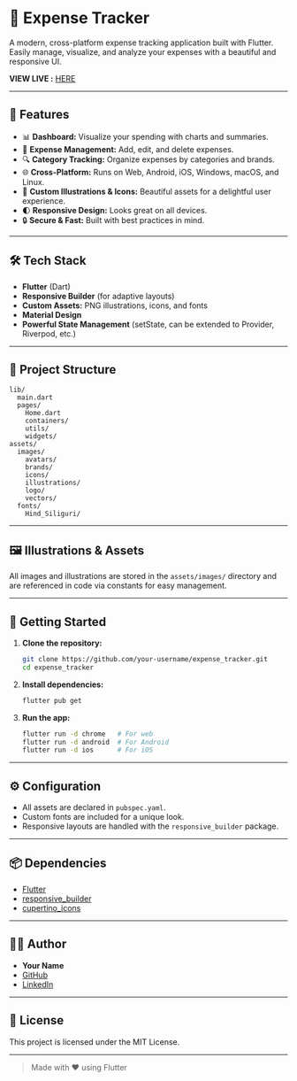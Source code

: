 # 💸 Expense Tracker

A modern, cross-platform expense tracking application built with Flutter.  
Easily manage, visualize, and analyze your expenses with a beautiful and responsive UI.

**VIEW LIVE :** [HERE](https://ankit5125.github.io/)

---

## 🚀 Features

- 📊 **Dashboard:** Visualize your spending with charts and summaries.
- 📝 **Expense Management:** Add, edit, and delete expenses.
- 🔍 **Category Tracking:** Organize expenses by categories and brands.
- 🌐 **Cross-Platform:** Runs on Web, Android, iOS, Windows, macOS, and Linux.
- 🎨 **Custom Illustrations & Icons:** Beautiful assets for a delightful user experience.
- 🌓 **Responsive Design:** Looks great on all devices.
- 🔒 **Secure & Fast:** Built with best practices in mind.

---

## 🛠️ Tech Stack

- **Flutter** (Dart)
- **Responsive Builder** (for adaptive layouts)
- **Custom Assets:** PNG illustrations, icons, and fonts
- **Material Design**
- **Powerful State Management** (setState, can be extended to Provider, Riverpod, etc.)

---

## 📁 Project Structure

```
lib/
  main.dart
  pages/
    Home.dart
    containers/
    utils/
    widgets/
assets/
  images/
    avatars/
    brands/
    icons/
    illustrations/
    logo/
    vectors/
  fonts/
    Hind_Siliguri/
```

---

## 🖼️ Illustrations & Assets

All images and illustrations are stored in the `assets/images/` directory and are referenced in code via constants for easy management.

---

## 🏁 Getting Started

1. **Clone the repository:**
   ```sh
   git clone https://github.com/your-username/expense_tracker.git
   cd expense_tracker
   ```

2. **Install dependencies:**
   ```sh
   flutter pub get
   ```

3. **Run the app:**
   ```sh
   flutter run -d chrome   # For web
   flutter run -d android  # For Android
   flutter run -d ios      # For iOS
   ```

---

## ⚙️ Configuration

- All assets are declared in `pubspec.yaml`.
- Custom fonts are included for a unique look.
- Responsive layouts are handled with the `responsive_builder` package.

---

## 📦 Dependencies

- [Flutter](https://flutter.dev/)
- [responsive_builder](https://pub.dev/packages/responsive_builder)
- [cupertino_icons](https://pub.dev/packages/cupertino_icons)

---

## 👨‍💻 Author

- **Your Name**
- [GitHub](https://github.com/Ankit5125)
- [LinkedIn](https://www.linkedin.com/in/savaliya-ankit/)

---

## 📝 License

This project is licensed under the MIT License.

---

> Made with ❤️ using Flutter
